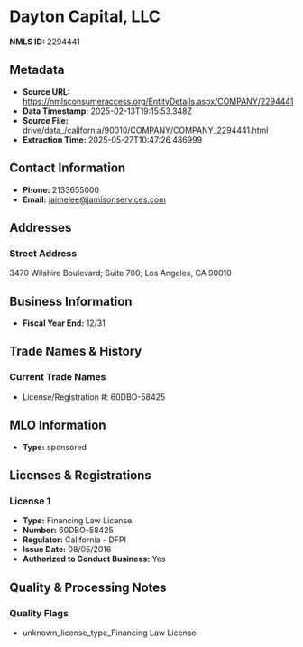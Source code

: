 # Dayton Capital, LLC

**NMLS ID:** 2294441

## Metadata
- **Source URL:** https://nmlsconsumeraccess.org/EntityDetails.aspx/COMPANY/2294441
- **Data Timestamp:** 2025-02-13T19:15:53.348Z
- **Source File:** drive/data_/california/90010/COMPANY/COMPANY_2294441.html
- **Extraction Time:** 2025-05-27T10:47:26.486999

## Contact Information
- **Phone:** 2133655000
- **Email:** jaimelee@jamisonservices.com

## Addresses
### Street Address
3470 Wilshire Boulevard; Suite 700; Los Angeles, CA 90010

## Business Information
- **Fiscal Year End:** 12/31

## Trade Names & History
### Current Trade Names
- License/Registration #: 60DBO-58425

## MLO Information
- **Type:** sponsored

## Licenses & Registrations

### License 1
- **Type:** Financing Law License
- **Number:** 60DBO-58425
- **Regulator:** California - DFPI
- **Issue Date:** 08/05/2016
- **Authorized to Conduct Business:** Yes

## Quality & Processing Notes
### Quality Flags
- unknown_license_type_Financing Law License
